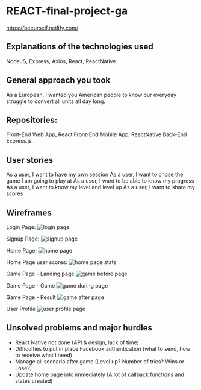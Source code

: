 # REACT-final-project-ga
https://beeurself.netlify.com/

## Explanations of the technologies used
NodeJS, Express, Axios, React, ReactNative.

## General approach you took
As a European, I wanted you American people to know our everyday struggle to convert all units all day long.

## Repositories:
Front-End Web App, React
Front-End Mobile App, ReactNative
Back-End Express.js

## User stories
As a user, I want to have my own session
As a user, I want to chose the game I am going to play at
As a user, I want to be able to know my progress
As a user, I want to know my level and level up
As a user, I want to share my scores

## Wireframes

Login Page:
![login page](https://img4.hostingpics.net/pics/160242login.png)

Signup Page:
![signup page](https://img4.hostingpics.net/pics/265037signup.png)

Home Page:
![home page](https://img4.hostingpics.net/pics/659779homepage.png)

Home Page user scores:
![home page stats](https://img4.hostingpics.net/pics/257466homepagestat.png)

Game Page - Landing page
![game before page](https://img4.hostingpics.net/pics/722379gamebefore.png)

Game Page - Game
![game during page](https://img4.hostingpics.net/pics/419780gameduring.png)

Game Page - Result
![game after page](https://img4.hostingpics.net/pics/212842gameafter.png)

User Profile
![user profile page](https://img4.hostingpics.net/pics/259584userprofile.png)

## Unsolved problems and major hurdles

- React Native not done (API & design, lack of time)
- Difficulties to put in place Facebook authentication (what to send, how to receive what I need)
- Manage all scenario after game (Level up? Number of tries? Wins or Lose?)
- Update home page info immediately (A lot of callback functions and states created)
